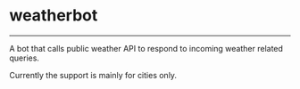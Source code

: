 # weatherbot
---
A bot that calls public weather API to respond to incoming weather related queries.

Currently the support is mainly for cities only.
